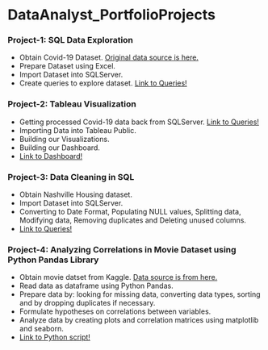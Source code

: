 # DataAnalyst_PortfolioProjects

### Project-1: SQL Data Exploration
- Obtain Covid-19 Dataset. [Original data source is here.](https://ourworldindata.org/covid-deaths)
- Prepare Dataset using Excel.
- Import Dataset into SQLServer.
- Create queries to explore dataset. [Link to Queries!](https://github.com/AsifRashid01/DataAnalyst_PortfolioProjects/blob/main/CovidData_Exploration.sql)

### Project-2: Tableau Visualization
- Getting processed Covid-19 data back from SQLServer. [Link to Queries!](https://github.com/AsifRashid01/DataAnalyst_PortfolioProjects/blob/main/Project-2/Tableau_CovidData_Queries.sql)
- Importing Data into Tableau Public.
- Building our Visualizations.
- Building our Dashboard.
- [Link to Dashboard!](http://public.tableau.com/app/profile/asif.rashid7982/viz/CovidDashboard_16269113032960/Dashboard1)

### Project-3: Data Cleaning in SQL
- Obtain Nashville Housing dataset.
- Import Dataset into SQLServer.
- Converting to Date Format, Populating NULL values, Splitting data, Modifying data, Removing duplicates and Deleting unused columns.
- [Link to Queries!](https://github.com/AsifRashid01/DataAnalyst_PortfolioProjects/blob/main/Project-3/NashvilleHousing_Clean.sql)

### Project-4: Analyzing Correlations in Movie Dataset using Python Pandas Library
- Obtain movie datset from Kaggle. [Data source is from here.](https://www.kaggle.com/danielgrijalvas/movies)
- Read data as dataframe using Python Pandas.
- Prepare data by: looking for missing data, converting data types, sorting and by dropping duplicates if necessary. 
- Formulate hypotheses on correlations between variables.
- Analyze data by creating plots and correlation matrices using matplotlib and seaborn.
- [Link to Python script!](https://github.com/AsifRashid01/DataAnalyst_PortfolioProjects/blob/main/Project-4/MovieData_Analysis.ipynb)
